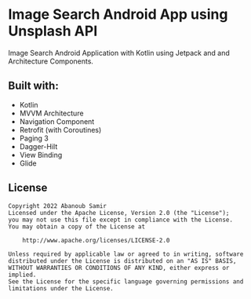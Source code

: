 # Image Search Android App using Unsplash API
Image Search Android Application with Kotlin using Jetpack and and Architecture Components.

## Built with:
- Kotlin
- MVVM Architecture
- Navigation Component
- Retrofit (with Coroutines)
- Paging 3
- Dagger-Hilt
- View Binding
- Glide

## License
<pre><code>Copyright 2022 Abanoub Samir
Licensed under the Apache License, Version 2.0 (the "License");
you may not use this file except in compliance with the License.
You may obtain a copy of the License at

    http://www.apache.org/licenses/LICENSE-2.0

Unless required by applicable law or agreed to in writing, software
distributed under the License is distributed on an "AS IS" BASIS,
WITHOUT WARRANTIES OR CONDITIONS OF ANY KIND, either express or implied.
See the License for the specific language governing permissions and
limitations under the License.</code></pre>
